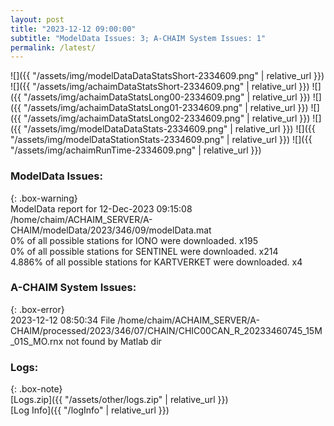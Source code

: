 ```yaml
---
layout: post
title: "2023-12-12 09:00:00"
subtitle: "ModelData Issues: 3; A-CHAIM System Issues: 1"
permalink: /latest/
---
```


![]({{ "/assets/img/modelDataDataStatsShort-2334609.png" | relative_url }})
![]({{ "/assets/img/achaimDataStatsShort-2334609.png" | relative_url }})
![]({{ "/assets/img/achaimDataStatsLong00-2334609.png" | relative_url }})
![]({{ "/assets/img/achaimDataStatsLong01-2334609.png" | relative_url }})
![]({{ "/assets/img/achaimDataStatsLong02-2334609.png" | relative_url }})
![]({{ "/assets/img/modelDataDataStats-2334609.png" | relative_url }})
![]({{ "/assets/img/modelDataStationStats-2334609.png" | relative_url }})
![]({{ "/assets/img/achaimRunTime-2334609.png" | relative_url }})


### ModelData Issues:  
  
{: .box-warning}  
 ModelData report for 12-Dec-2023 09:15:08   
 /home/chaim/ACHAIM_SERVER/A-CHAIM/modelData/2023/346/09/modelData.mat   
 0% of all possible stations for IONO were downloaded. x195   
 0% of all possible stations for SENTINEL were downloaded. x214   
 4.886% of all possible stations for KARTVERKET were downloaded. x4   
  
### A-CHAIM System Issues:  
  
{: .box-error}  
2023-12-12 08:50:34 File /home/chaim/ACHAIM_SERVER/A-CHAIM/processed/2023/346/07/CHAIN/CHIC00CAN_R_20233460745_15M_01S_MO.rnx not found by Matlab dir  

### Logs:  
  
{: .box-note}  
[Logs.zip]({{ "/assets/other/logs.zip" | relative_url }})  
[Log Info]({{ "/logInfo" | relative_url }})  

